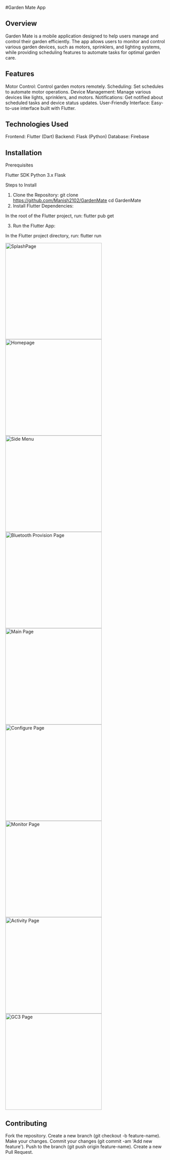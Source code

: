 #Garden Mate App 

Overview
----------------------------------------------------------------
Garden Mate is a mobile application designed to help users manage and control their garden efficiently. The app allows users to monitor and control various garden devices, such as motors, sprinklers, and lighting systems, while providing scheduling features to automate tasks for optimal garden care.

Features
----------------------------------------------------------------
Motor Control: Control garden motors remotely.
Scheduling: Set schedules to automate motor operations.
Device Management: Manage various devices like lights, sprinklers, and motors.
Notifications: Get notified about scheduled tasks and device status updates.
User-Friendly Interface: Easy-to-use interface built with Flutter.

Technologies Used
----------------------------------------------------------------
Frontend: Flutter (Dart)
Backend: Flask (Python)
Database: Firebase 

Installation
----------------------------------------------------------------
Prerequisites

Flutter SDK
Python 3.x
Flask

Steps to Install
1. Clone the Repository:
git clone https://github.com/Manish2102/GardenMate
cd GardenMate
2. Install Flutter Dependencies:

In the root of the Flutter project, run:
flutter pub get

3. Run the Flutter App:

In the Flutter project directory, run:
flutter run

<!-- ![SplashPage](assets/Splashpage.jpg)
![Homepage](assets/Homepage.jpg)
![sidemenu](assets/sidemenu.jpg)
![BluetoothProvisionPage](assets/BluetoothProvisionpage.jpg)
![Mainpage](assets/Mainpage.jpg)
![configurepage](assets/configurepage.jpg)
![monitorpage](assets/monitor.jpg)
![activity page](assets/activitypage.jpg)
![GC3page](assets/GC3page.jpg) -->

<img src="assets/Splashpage.jpg" alt="SplashPage" width="300"/>
<img src="assets/Homepage.jpg" alt="Homepage" width="300"/>
<img src="assets/sidemenu.jpg" alt="Side Menu" width="300"/>
<img src="assets/BluetoothProvisionpage.jpg" alt="Bluetooth Provision Page" width="300"/>
<img src="assets/Mainpage.jpg" alt="Main Page" width="300"/>
<img src="assets/configurepage.jpg" alt="Configure Page" width="300"/>
<img src="assets/monitor.jpg" alt="Monitor Page" width="300"/>
<img src="assets/activitypage.jpg" alt="Activity Page" width="300"/>
<img src="assets/GC3page.jpg" alt="GC3 Page" width="300"/>


Contributing
----------------------------------------------------------------
Fork the repository.
Create a new branch (git checkout -b feature-name).
Make your changes.
Commit your changes (git commit -am 'Add new feature').
Push to the branch (git push origin feature-name).
Create a new Pull Request.
